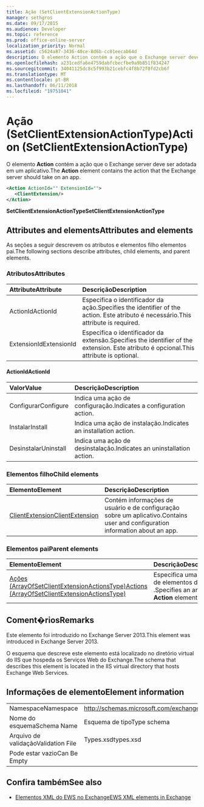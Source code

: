 ```yaml
---
title: Ação (SetClientExtensionActionType)
manager: sethgros
ms.date: 09/17/2015
ms.audience: Developer
ms.topic: reference
ms.prod: office-online-server
localization_priority: Normal
ms.assetid: c5624a87-3436-40ce-8d6b-cc01eecab64d
description: O elemento Action contém a ação que o Exchange server deve ser adotada em um aplicativo.
ms.openlocfilehash: a231cedfa6e4759dabfcbecfbe9a9b851f834247
ms.sourcegitcommit: 34041125dc8c5f993b21cebfc4f8b72f0fd2cb6f
ms.translationtype: MT
ms.contentlocale: pt-BR
ms.lasthandoff: 06/11/2018
ms.locfileid: "19751041"
---
```

# <a name="action-setclientextensionactiontype"></a><span data-ttu-id="6d03d-103">Ação (SetClientExtensionActionType)</span><span class="sxs-lookup"><span data-stu-id="6d03d-103">Action (SetClientExtensionActionType)</span></span>

<span data-ttu-id="6d03d-104">O elemento **Action** contém a ação que o Exchange server deve ser adotada em um aplicativo.</span><span class="sxs-lookup"><span data-stu-id="6d03d-104">The **Action** element contains the action that the Exchange server should take on an app.</span></span> 
  
```XML
<Action ActionId="" ExtensionId="">
   <ClientExtension/>
</Action>
```

 <span data-ttu-id="6d03d-105">**SetClientExtensionActionType**</span><span class="sxs-lookup"><span data-stu-id="6d03d-105">**SetClientExtensionActionType**</span></span>
## <a name="attributes-and-elements"></a><span data-ttu-id="6d03d-106">Attributes and elements</span><span class="sxs-lookup"><span data-stu-id="6d03d-106">Attributes and elements</span></span>

<span data-ttu-id="6d03d-107">As seções a seguir descrevem os atributos e elementos filho elementos pai.</span><span class="sxs-lookup"><span data-stu-id="6d03d-107">The following sections describe attributes, child elements, and parent elements.</span></span>
  
### <a name="attributes"></a><span data-ttu-id="6d03d-108">Atributos</span><span class="sxs-lookup"><span data-stu-id="6d03d-108">Attributes</span></span>

|<span data-ttu-id="6d03d-109">**Attribute**</span><span class="sxs-lookup"><span data-stu-id="6d03d-109">**Attribute**</span></span>|<span data-ttu-id="6d03d-110">**Descrição**</span><span class="sxs-lookup"><span data-stu-id="6d03d-110">**Description**</span></span>|
|:-----|:-----|
|<span data-ttu-id="6d03d-111">ActionId</span><span class="sxs-lookup"><span data-stu-id="6d03d-111">ActionId</span></span>  <br/> |<span data-ttu-id="6d03d-112">Especifica o identificador da ação.</span><span class="sxs-lookup"><span data-stu-id="6d03d-112">Specifies the identifier of the action.</span></span> <span data-ttu-id="6d03d-113">Este atributo é necessário.</span><span class="sxs-lookup"><span data-stu-id="6d03d-113">This attribute is required.</span></span>  <br/> |
|<span data-ttu-id="6d03d-114">ExtensionId</span><span class="sxs-lookup"><span data-stu-id="6d03d-114">ExtensionId</span></span>  <br/> |<span data-ttu-id="6d03d-115">Especifica o identificador da extensão.</span><span class="sxs-lookup"><span data-stu-id="6d03d-115">Specifies the identifier of the extension.</span></span> <span data-ttu-id="6d03d-116">Este atributo é opcional.</span><span class="sxs-lookup"><span data-stu-id="6d03d-116">This attribute is optional.</span></span>  <br/> |
   
#### <a name="actionid"></a><span data-ttu-id="6d03d-117">ActionId</span><span class="sxs-lookup"><span data-stu-id="6d03d-117">ActionId</span></span>

|<span data-ttu-id="6d03d-118">**Valor**</span><span class="sxs-lookup"><span data-stu-id="6d03d-118">**Value**</span></span>|<span data-ttu-id="6d03d-119">**Descrição**</span><span class="sxs-lookup"><span data-stu-id="6d03d-119">**Description**</span></span>|
|:-----|:-----|
|<span data-ttu-id="6d03d-120">Configurar</span><span class="sxs-lookup"><span data-stu-id="6d03d-120">Configure</span></span>  <br/> |<span data-ttu-id="6d03d-121">Indica uma ação de configuração.</span><span class="sxs-lookup"><span data-stu-id="6d03d-121">Indicates a configuration action.</span></span>  <br/> |
|<span data-ttu-id="6d03d-122">Instalar</span><span class="sxs-lookup"><span data-stu-id="6d03d-122">Install</span></span>  <br/> |<span data-ttu-id="6d03d-123">Indica uma ação de instalação.</span><span class="sxs-lookup"><span data-stu-id="6d03d-123">Indicates an installation action.</span></span>  <br/> |
|<span data-ttu-id="6d03d-124">Desinstalar</span><span class="sxs-lookup"><span data-stu-id="6d03d-124">Uninstall</span></span>  <br/> |<span data-ttu-id="6d03d-125">Indica uma ação de desinstalação.</span><span class="sxs-lookup"><span data-stu-id="6d03d-125">Indicates an uninstallation action.</span></span>  <br/> |
   
### <a name="child-elements"></a><span data-ttu-id="6d03d-126">Elementos filho</span><span class="sxs-lookup"><span data-stu-id="6d03d-126">Child elements</span></span>

|<span data-ttu-id="6d03d-127">**Elemento**</span><span class="sxs-lookup"><span data-stu-id="6d03d-127">**Element**</span></span>|<span data-ttu-id="6d03d-128">**Descrição**</span><span class="sxs-lookup"><span data-stu-id="6d03d-128">**Description**</span></span>|
|:-----|:-----|
|[<span data-ttu-id="6d03d-129">ClientExtension</span><span class="sxs-lookup"><span data-stu-id="6d03d-129">ClientExtension</span></span>](clientextension.md) <br/> |<span data-ttu-id="6d03d-130">Contém informações de usuário e de configuração sobre um aplicativo.</span><span class="sxs-lookup"><span data-stu-id="6d03d-130">Contains user and configuration information about an app.</span></span>  <br/> |
   
### <a name="parent-elements"></a><span data-ttu-id="6d03d-131">Elementos pai</span><span class="sxs-lookup"><span data-stu-id="6d03d-131">Parent elements</span></span>

|<span data-ttu-id="6d03d-132">**Elemento**</span><span class="sxs-lookup"><span data-stu-id="6d03d-132">**Element**</span></span>|<span data-ttu-id="6d03d-133">**Descrição**</span><span class="sxs-lookup"><span data-stu-id="6d03d-133">**Description**</span></span>|
|:-----|:-----|
|[<span data-ttu-id="6d03d-134">Ações (ArrayOfSetClientExtensionActionsType)</span><span class="sxs-lookup"><span data-stu-id="6d03d-134">Actions (ArrayOfSetClientExtensionActionsType)</span></span>](actions-arrayofsetclientextensionactionstype.md) <br/> |<span data-ttu-id="6d03d-135">Especifica uma matriz de elementos de **ação** .</span><span class="sxs-lookup"><span data-stu-id="6d03d-135">Specifies an array of **Action** elements.</span></span>  <br/> |
   
## <a name="remarks"></a><span data-ttu-id="6d03d-136">Coment�rios</span><span class="sxs-lookup"><span data-stu-id="6d03d-136">Remarks</span></span>

<span data-ttu-id="6d03d-137">Este elemento foi introduzido no Exchange Server 2013.</span><span class="sxs-lookup"><span data-stu-id="6d03d-137">This element was introduced in Exchange Server 2013.</span></span>
  
<span data-ttu-id="6d03d-138">O esquema que descreve este elemento está localizado no diretório virtual do IIS que hospeda os Serviços Web do Exchange.</span><span class="sxs-lookup"><span data-stu-id="6d03d-138">The schema that describes this element is located in the IIS virtual directory that hosts Exchange Web Services.</span></span>
  
## <a name="element-information"></a><span data-ttu-id="6d03d-139">Informações de elemento</span><span class="sxs-lookup"><span data-stu-id="6d03d-139">Element information</span></span>

|||
|:-----|:-----|
|<span data-ttu-id="6d03d-140">Namespace</span><span class="sxs-lookup"><span data-stu-id="6d03d-140">Namespace</span></span>  <br/> |http://schemas.microsoft.com/exchange/services/2006/types  <br/> |
|<span data-ttu-id="6d03d-141">Nome do esquema</span><span class="sxs-lookup"><span data-stu-id="6d03d-141">Schema Name</span></span>  <br/> |<span data-ttu-id="6d03d-142">Esquema de tipo</span><span class="sxs-lookup"><span data-stu-id="6d03d-142">Type schema</span></span>  <br/> |
|<span data-ttu-id="6d03d-143">Arquivo de validação</span><span class="sxs-lookup"><span data-stu-id="6d03d-143">Validation File</span></span>  <br/> |<span data-ttu-id="6d03d-144">Types.xsd</span><span class="sxs-lookup"><span data-stu-id="6d03d-144">types.xsd</span></span>  <br/> |
|<span data-ttu-id="6d03d-145">Pode estar vazio</span><span class="sxs-lookup"><span data-stu-id="6d03d-145">Can Be Empty</span></span>  <br/> ||
   
## <a name="see-also"></a><span data-ttu-id="6d03d-146">Confira também</span><span class="sxs-lookup"><span data-stu-id="6d03d-146">See also</span></span>

- [<span data-ttu-id="6d03d-147">Elementos XML do EWS no Exchange</span><span class="sxs-lookup"><span data-stu-id="6d03d-147">EWS XML elements in Exchange</span></span>](ews-xml-elements-in-exchange.md)


